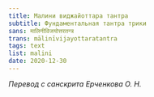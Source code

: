 ```yaml
---
title: Малини виджайоттара тантра
subtitle: Фундаментальная тантра трики
sans: मालिनीविजयोत्तरतन्त्र
trans: mālinīvijayottaratantra
tags: text
list: malini
date: 2020-12-30
---
```


_Перевод с санскрита Ерченкова О. Н._